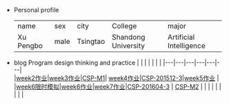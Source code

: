 + Personal  profile
  <table>                 
  <tr> <td> name  </td> <td> sex   </td>  <td> city  </td> <td> College</td><td> major </td>  </tr>       <tr> <td> Xu Pengbo  </td> <td> male </td><td> Tsingtao  </td>  <td>Shandong University </td> <td> Artificial Intelligence</td>  </tr>                 
  </table>
+ blog  Program design thinking and practice
  | | | | | | | 
  |---|---|---|---|---|---|                
  |[week2作业](./week2.md)|[week3作业](./week3.md)|[CSP-M1](./CSP-M1.md)| [week4作业](./week4.md)|[CSP-201512-3](./CSP-201512-3.md)|[week5作业](./week5.md) |
  |[week6限时模拟](./week6模拟.md)|[week6作业](./week6.md)|[week7作业](./week7.md)|[CSP-201604-3](./csp201604-3.md) | [CSP-M2](./CSP-M2.md) |                         |
  | | | | | | | 

    
